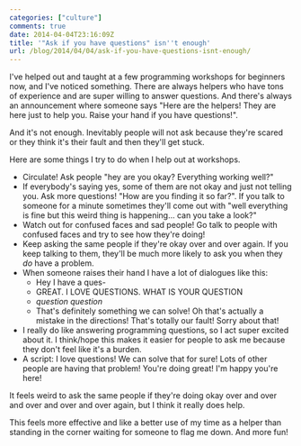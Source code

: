 ```yaml
---
categories: ["culture"]
comments: true
date: 2014-04-04T23:16:09Z
title: '"Ask if you have questions" isn''t enough'
url: /blog/2014/04/04/ask-if-you-have-questions-isnt-enough/
---
```


I've helped out and taught at a few programming workshops for
beginners now, and I've noticed something. There are always helpers
who have tons of experience and are super willing to answer questions.
And there's always an announcement where someone says "Here are the
helpers! They are here just to help you. Raise your hand if you have
questions!".

And it's not enough. Inevitably people will not ask because they're
scared or they think it's their fault and then they'll get stuck.

Here are some things I try to do when I help out at workshops.

<!--more-->

* Circulate! Ask people "hey are you okay? Everything working well?"
* If everybody's saying yes, some of them are not okay and just not
  telling you. Ask more questions! "How are you finding it so far?".
  If you talk to someone for a minute sometimes they'll come out with
  "well everything is fine but this weird thing is happening... can
  you take a look?"
* Watch out for confused faces and sad people! Go talk to people with
  confused faces and try to see how they're doing!
* Keep asking the same people if they're okay over and over again. If
  you keep talking to them, they'll be much more likely to ask you
  when they *do* have a problem.
* When someone raises their hand I have a lot of dialogues like this:
    * Hey I have a ques-
    * GREAT. I LOVE QUESTIONS. WHAT IS YOUR QUESTION
    * *question question*
    * That's definitely something we can solve! Oh that's actually a
      mistake in the directions! That's totally our fault! Sorry about
      that!
* I really do like answering programming questions, so I act super
  excited about it. I think/hope this makes it easier for people to
  ask me because they don't feel like it's a burden.
* A script: I love questions! We can solve that for sure! Lots of
  other people are having that problem! You're doing great! I'm happy
  you're here!

It feels weird to ask the same people if they're doing okay over and
over and over and over and over again, but I think it really does
help.

This feels more effective and like a better use of my time as a helper
than standing in the corner waiting for someone to flag me down. And
more fun!
